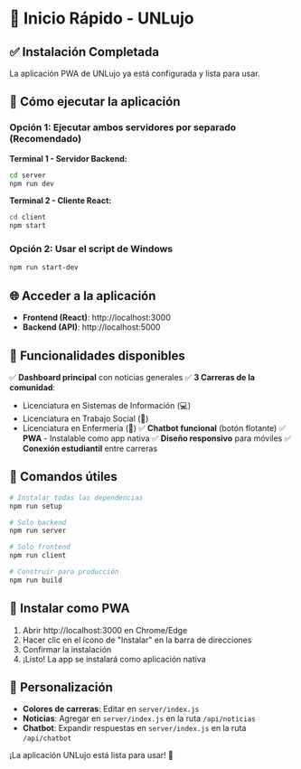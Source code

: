 # 🚀 Inicio Rápido - UNLujo

## ✅ Instalación Completada

La aplicación PWA de UNLujo ya está configurada y lista para usar.

## 🎯 Cómo ejecutar la aplicación

### Opción 1: Ejecutar ambos servidores por separado (Recomendado)

**Terminal 1 - Servidor Backend:**
```bash
cd server
npm run dev
```

**Terminal 2 - Cliente React:**
```bash
cd client
npm start
```

### Opción 2: Usar el script de Windows
```bash
npm run start-dev
```

## 🌐 Acceder a la aplicación

- **Frontend (React)**: http://localhost:3000
- **Backend (API)**: http://localhost:5000

## 📱 Funcionalidades disponibles

✅ **Dashboard principal** con noticias generales
✅ **3 Carreras de la comunidad**:
   - Licenciatura en Sistemas de Información (💻)
   - Licenciatura en Trabajo Social (🤝)
   - Licenciatura en Enfermería (🏥)
✅ **Chatbot funcional** (botón flotante)
✅ **PWA** - Instalable como app nativa
✅ **Diseño responsivo** para móviles
✅ **Conexión estudiantil** entre carreras

## 🔧 Comandos útiles

```bash
# Instalar todas las dependencias
npm run setup

# Solo backend
npm run server

# Solo frontend  
npm run client

# Construir para producción
npm run build
```

## 📱 Instalar como PWA

1. Abrir http://localhost:3000 en Chrome/Edge
2. Hacer clic en el ícono de "Instalar" en la barra de direcciones
3. Confirmar la instalación
4. ¡Listo! La app se instalará como aplicación nativa

## 🎨 Personalización

- **Colores de carreras**: Editar en `server/index.js`
- **Noticias**: Agregar en `server/index.js` en la ruta `/api/noticias`
- **Chatbot**: Expandir respuestas en `server/index.js` en la ruta `/api/chatbot`

¡La aplicación UNLujo está lista para usar! 🎉
